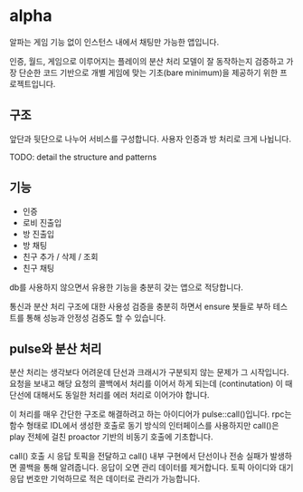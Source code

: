 # alpha 

알파는 게임 기능 없이 인스턴스 내에서 채팅만 가능한 앱입니다. 

인증, 월드, 게임으로 이루어지는 플레이의 분산 처리 모델이 잘 동작하는지 검증하고 
가장 단순한 코드 기반으로 개별 게임에 맞는 기초(bare minimum)을 제공하기 위한 
프로젝트입니다. 

## 구조

앞단과 뒷단으로 나누어 서비스를 구성합니다. 사용자 인증과 방 처리로 
크게 나뉩니다. 

TODO: detail the structure and patterns

## 기능

- 인증
- 로비 진출입
- 방 진출입
- 방 채팅
- 친구 추가 / 삭제 / 조회 
- 친구 채팅

db를 사용하지 않으면서 유용한 기능을 충분히 갖는 앱으로 적당합니다.

통신과 분산 처리 구조에 대한 사용성 검증을 충분히 하면서
ensure 봇들로 부하 테스트를 통해 성능과 안정성 검증도 할 수 있습니다.

## pulse와 분산 처리

분산 처리는 생각보다 어려운데 단선과 크래시가 구분되지 않는 문제가 그 시작입니다. 
요청을 보내고 해당 요청의 콜백에서 처리를 이어서 하게 되는데 (continutation) 
이 때 단선에 대해서도 동일한 처리를 에러 처리로 이어가야 합니다. 

이 처리를 매우 간단한 구조로 해결하려고 하는 아이디어가 pulse::call()입니다. 
rpc는 함수 형태로 IDL에서 생성한 호출로 동기 방식의 인터페이스를 사용하지만 
call()은 play 전체에 걸친 proactor 기반의 비동기 호출에 기초합니다. 

call() 호출 시 응답 토픽을 전달하고 call() 내부 구현에서 단선이나 전송 
실패가 발생하면 콜백을 통해 알려줍니다. 응답이 오면 관리 데이터를 제거합니다. 
토픽 아이디와 대기 응답 번호만 기억하므로 적은 데이터로 관리가 가능합니다. 




